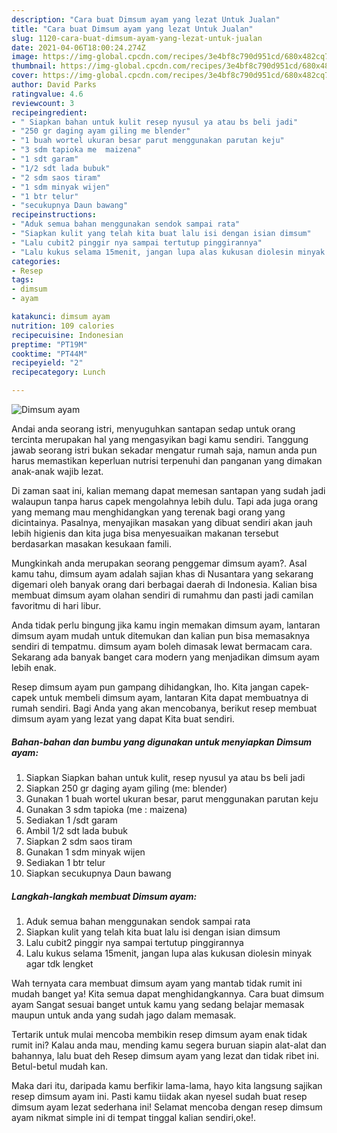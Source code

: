 ```yaml
---
description: "Cara buat Dimsum ayam yang lezat Untuk Jualan"
title: "Cara buat Dimsum ayam yang lezat Untuk Jualan"
slug: 1120-cara-buat-dimsum-ayam-yang-lezat-untuk-jualan
date: 2021-04-06T18:00:24.274Z
image: https://img-global.cpcdn.com/recipes/3e4bf8c790d951cd/680x482cq70/dimsum-ayam-foto-resep-utama.jpg
thumbnail: https://img-global.cpcdn.com/recipes/3e4bf8c790d951cd/680x482cq70/dimsum-ayam-foto-resep-utama.jpg
cover: https://img-global.cpcdn.com/recipes/3e4bf8c790d951cd/680x482cq70/dimsum-ayam-foto-resep-utama.jpg
author: David Parks
ratingvalue: 4.6
reviewcount: 3
recipeingredient:
- " Siapkan bahan untuk kulit resep nyusul ya atau bs beli jadi"
- "250 gr daging ayam giling me blender"
- "1 buah wortel ukuran besar parut menggunakan parutan keju"
- "3 sdm tapioka me  maizena"
- "1 sdt garam"
- "1/2 sdt lada bubuk"
- "2 sdm saos tiram"
- "1 sdm minyak wijen"
- "1 btr telur"
- "secukupnya Daun bawang"
recipeinstructions:
- "Aduk semua bahan menggunakan sendok sampai rata"
- "Siapkan kulit yang telah kita buat lalu isi dengan isian dimsum"
- "Lalu cubit2 pinggir nya sampai tertutup pinggirannya"
- "Lalu kukus selama 15menit, jangan lupa alas kukusan diolesin minyak agar tdk lengket"
categories:
- Resep
tags:
- dimsum
- ayam

katakunci: dimsum ayam 
nutrition: 109 calories
recipecuisine: Indonesian
preptime: "PT19M"
cooktime: "PT44M"
recipeyield: "2"
recipecategory: Lunch

---
```



![Dimsum ayam](https://img-global.cpcdn.com/recipes/3e4bf8c790d951cd/680x482cq70/dimsum-ayam-foto-resep-utama.jpg)

Andai anda seorang istri, menyuguhkan santapan sedap untuk orang tercinta merupakan hal yang mengasyikan bagi kamu sendiri. Tanggung jawab seorang istri bukan sekadar mengatur rumah saja, namun anda pun harus memastikan keperluan nutrisi terpenuhi dan panganan yang dimakan anak-anak wajib lezat.

Di zaman  saat ini, kalian memang dapat memesan santapan yang sudah jadi walaupun tanpa harus capek mengolahnya lebih dulu. Tapi ada juga orang yang memang mau menghidangkan yang terenak bagi orang yang dicintainya. Pasalnya, menyajikan masakan yang dibuat sendiri akan jauh lebih higienis dan kita juga bisa menyesuaikan makanan tersebut berdasarkan masakan kesukaan famili. 



Mungkinkah anda merupakan seorang penggemar dimsum ayam?. Asal kamu tahu, dimsum ayam adalah sajian khas di Nusantara yang sekarang digemari oleh banyak orang dari berbagai daerah di Indonesia. Kalian bisa membuat dimsum ayam olahan sendiri di rumahmu dan pasti jadi camilan favoritmu di hari libur.

Anda tidak perlu bingung jika kamu ingin memakan dimsum ayam, lantaran dimsum ayam mudah untuk ditemukan dan kalian pun bisa memasaknya sendiri di tempatmu. dimsum ayam boleh dimasak lewat bermacam cara. Sekarang ada banyak banget cara modern yang menjadikan dimsum ayam lebih enak.

Resep dimsum ayam pun gampang dihidangkan, lho. Kita jangan capek-capek untuk membeli dimsum ayam, lantaran Kita dapat membuatnya di rumah sendiri. Bagi Anda yang akan mencobanya, berikut resep membuat dimsum ayam yang lezat yang dapat Kita buat sendiri.

<!--inarticleads1-->

##### Bahan-bahan dan bumbu yang digunakan untuk menyiapkan Dimsum ayam:

1. Siapkan  Siapkan bahan untuk kulit, resep nyusul ya atau bs beli jadi
1. Siapkan 250 gr daging ayam giling (me: blender)
1. Gunakan 1 buah wortel ukuran besar, parut menggunakan parutan keju
1. Gunakan 3 sdm tapioka (me : maizena)
1. Sediakan 1 /sdt garam
1. Ambil 1/2 sdt lada bubuk
1. Siapkan 2 sdm saos tiram
1. Gunakan 1 sdm minyak wijen
1. Sediakan 1 btr telur
1. Siapkan secukupnya Daun bawang




<!--inarticleads2-->

##### Langkah-langkah membuat Dimsum ayam:

1. Aduk semua bahan menggunakan sendok sampai rata
1. Siapkan kulit yang telah kita buat lalu isi dengan isian dimsum
1. Lalu cubit2 pinggir nya sampai tertutup pinggirannya
1. Lalu kukus selama 15menit, jangan lupa alas kukusan diolesin minyak agar tdk lengket




Wah ternyata cara membuat dimsum ayam yang mantab tidak rumit ini mudah banget ya! Kita semua dapat menghidangkannya. Cara buat dimsum ayam Sangat sesuai banget untuk kamu yang sedang belajar memasak maupun untuk anda yang sudah jago dalam memasak.

Tertarik untuk mulai mencoba membikin resep dimsum ayam enak tidak rumit ini? Kalau anda mau, mending kamu segera buruan siapin alat-alat dan bahannya, lalu buat deh Resep dimsum ayam yang lezat dan tidak ribet ini. Betul-betul mudah kan. 

Maka dari itu, daripada kamu berfikir lama-lama, hayo kita langsung sajikan resep dimsum ayam ini. Pasti kamu tiidak akan nyesel sudah buat resep dimsum ayam lezat sederhana ini! Selamat mencoba dengan resep dimsum ayam nikmat simple ini di tempat tinggal kalian sendiri,oke!.

